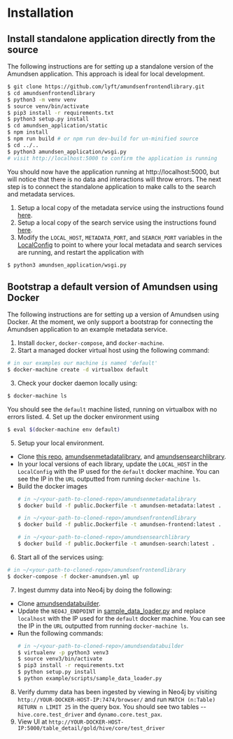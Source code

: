 # Installation

## Install standalone application directly from the source
The following instructions are for setting up a standalone version of the Amundsen application. This approach is ideal for local development.
```bash
$ git clone https://github.com/lyft/amundsenfrontendlibrary.git
$ cd amundsenfrontendlibrary
$ python3 -m venv venv
$ source venv/bin/activate
$ pip3 install -r requirements.txt
$ python3 setup.py install
$ cd amundsen_application/static
$ npm install
$ npm run build # or npm run dev-build for un-minified source
$ cd ../..
$ python3 amundsen_application/wsgi.py
# visit http://localhost:5000 to confirm the application is running
```

You should now have the application running at http://localhost:5000, but will notice that there is no data and interactions will throw errors. The next step is to connect the standalone application to make calls to the search and metadata services.
1. Setup a local copy of the metadata service using the instructions found [here](https://github.com/lyft/amundsenmetadatalibrary).
2. Setup a local copy of the search service using the instructions found [here](https://github.com/lyft/amundsensearchlibrary).
3. Modify the `LOCAL_HOST`, `METADATA_PORT`, and `SEARCH_PORT` variables in the [LocalConfig](https://github.com/lyft/amundsenfrontendlibrary/blob/master/amundsen_application/config.py) to point to where your local metadata and search services are running, and restart the application with
```bash
$ python3 amundsen_application/wsgi.py
```

## Bootstrap a default version of Amundsen using Docker
The following instructions are for setting up a version of Amundsen using Docker. At the moment, we only support a bootstrap for connecting the Amundsen application to an example metadata service.

1. Install `docker`, `docker-compose`, and `docker-machine`.
2. Start a managed docker virtual host using the following command:
```bash
# in our examples our machine is named 'default'
$ docker-machine create -d virtualbox default
```
3. Check your docker daemon locally using:
```bash
$ docker-machine ls
```
  You should see the `default` machine listed, running on virtualbox with no errors listed.
4. Set up the docker environment using
```bash
$ eval $(docker-machine env default)
```
5. Setup your local environment.
  * Clone [this repo](https://github.com/lyft/amundsenfrontendlibrary), [amundsenmetadatalibrary](https://github.com/lyft/amundsenmetadatalibrary), and [amundsensearchlibrary](https://github.com/lyft/amundsensearchlibrary).
  * In your local versions of each library, update the `LOCAL_HOST` in the `LocalConfig` with the IP used for the `default` docker machine. You can see the IP in the `URL` outputted from running `docker-machine ls`.
  * Build the docker images
    ```bash
    # in ~/<your-path-to-cloned-repo>/amundsenmetadatalibrary
    $ docker build -f public.Dockerfile -t amundsen-metadata:latest .

    # in ~/<your-path-to-cloned-repo>/amundsenfrontendlibrary
    $ docker build -f public.Dockerfile -t amundsen-frontend:latest .

    # in ~/<your-path-to-cloned-repo>/amundsensearchlibrary
    $ docker build -f public.Dockerfile -t amundsen-search:latest .
    ```
6. Start all of the services using:
```bash
# in ~/<your-path-to-cloned-repo>/amundsenfrontendlibrary
$ docker-compose -f docker-amundsen.yml up
```
7. Ingest dummy data into Neo4j by doing the following:
  * Clone [amundsendatabuilder](https://github.com/lyft/amundsendatabuilder).
  * Update the `NEO4J_ENDPOINT` in [sample_data_loader.py](https://github.com/lyft/amundsendatabuilder/blob/master/example/scripts/sample_data_loader.py) and replace `localhost` with the IP used for the `default` docker machine. You can see the IP in the `URL` outputted from running `docker-machine ls`.
  * Run the following commands:
    ```bash
    # in ~/<your-path-to-cloned-repo>/amundsendatabuilder
    $ virtualenv -p python3 venv3
    $ source venv3/bin/activate  
    $ pip3 install -r requirements.txt
    $ python setup.py install      
    $ python example/scripts/sample_data_loader.py
    ```
8. Verify dummy data has been ingested by viewing in Neo4j by visiting `http://YOUR-DOCKER-HOST-IP:7474/browser/` and run `MATCH (n:Table) RETURN n LIMIT 25` in the query box. You should see two tables -- `hive.core.test_driver` and `dynamo.core.test_pax`.
9. View UI at `http://YOUR-DOCKER-HOST-IP:5000/table_detail/gold/hive/core/test_driver`
